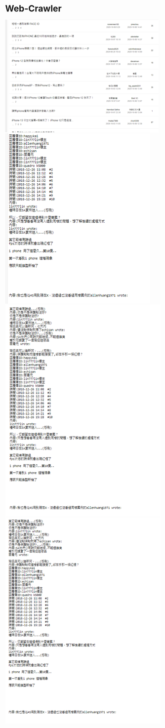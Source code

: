 # Web-Crawler
![image](https://github.com/KaunLin/Web-Crawler/blob/main/web-1.PNG)
![image](https://github.com/KaunLin/Web-Crawler/blob/main/web-2.PNG)
![image](https://github.com/KaunLin/Web-Crawler/blob/main/web-3.PNG)
![image](https://github.com/KaunLin/Web-Crawler/blob/main/web-4.PNG)
